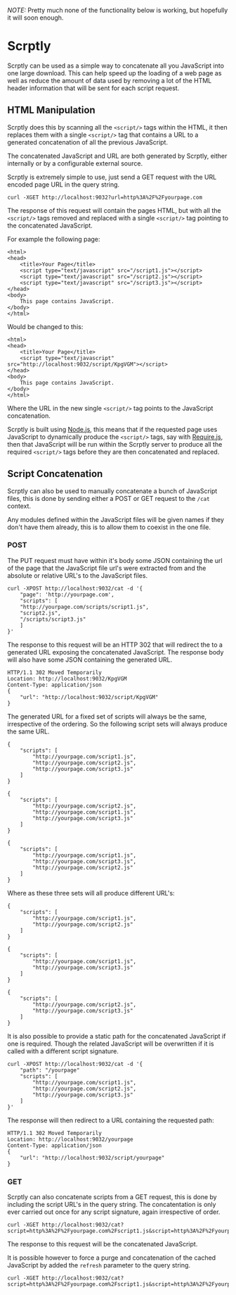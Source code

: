 *NOTE:* Pretty much none of the functionality below is working, but hopefully it will soon enough.

Scrptly
=======

Scrptly can be used as a simple way to concatenate all you JavaScript into one large download. 
This can help speed up the loading of a web page as well as reduce the amount of data used by removing a lot of the HTML header information that will be sent for each script request.


HTML Manipulation
-----------------

Scrptly does this by scanning all the `<script/>` tags within the HTML, it then replaces them with a single `<script/>` tag that contains a URL to a generated concatenation of all the previous JavaScript.

The concatenated JavaScript and URL are both generated by Scrptly, either internally or by a configurable external source.

Scrptly is extremely simple to use, just send a GET request with the URL encoded page URL in the query string.

    curl -XGET http://localhost:9032?url=http%3A%2F%2Fyourpage.com

The response of this request will contain the pages HTML, but with all the `<script/>` tags removed and replaced with a single `<script/>` tag pointing to the concatenated JavaScript.

For example the following page:

    <html>
    <head>
        <title>Your Page</title>
        <script type="text/javascript" src="/script1.js"></script>
        <script type="text/javascript" src="/script2.js"></script>
        <script type="text/javascript" src="/script3.js"></script>
    </head>
    <body>
        This page contains JavaScript.
    </body>
    </html>

Would be changed to this:

    <html>
    <head>
        <title>Your Page</title>
        <script type="text/javascript" src="http://localhost:9032/script/KpgVGM"></script>
    </head>
    <body>
        This page contains JavaScript.
    </body>
    </html>

Where the URL in the new single `<script/>` tag points to the JavaScript concatenation.

Scrptly is built using [Node.js](http://nodejs.org/), this means that if the requested page uses JavaScript to dynamically produce the `<script/>` tags, say with [Require.js](http://requirejs.org/), then that JavaScript will be run within the Scrptly server to produce all the required `<script/>` tags before they are then concatenated and replaced.


Script Concatenation
--------------------

Scrptly can also be used to manually concatenate a bunch of JavaScript files, this is done by sending either a POST or GET request to the `/cat` context.

Any modules defined within the JavaScript files will be given names if they don't have them already, this is to allow them to coexist in the one file.

### POST
The PUT request must have within it's body some JSON containing the url of the page that the JavaScript file url's were extracted from and the absolute or relative URL's to the JavaScript files.

    curl -XPOST http://localhost:9032/cat -d '{
        "page": 'http://yourpage.com',
        "scripts": [
        "http://yourpage.com/scripts/script1.js",
        "script2.js",
        "/scripts/script3.js"
        ]
    }'

The response to this request will be an HTTP 302 that will redirect the to a generated URL exposing the concatenated JavaScript. The response body will also have some JSON containing the generated URL.

    HTTP/1.1 302 Moved Temporarily
    Location: http://localhost:9032/KpgVGM
    Content-Type: application/json
    {
        "url": "http://localhost:9032/script/KpgVGM"
    }

The generated URL for a fixed set of scripts will always be the same, irrespective of the ordering. So the following script sets will always produce the same URL.

    {
        "scripts": [
            "http://yourpage.com/script1.js",
            "http://yourpage.com/script2.js",
            "http://yourpage.com/script3.js"
        ]
    }

    {
        "scripts": [
            "http://yourpage.com/script2.js",
            "http://yourpage.com/script1.js",
            "http://yourpage.com/script3.js"
        ]
    }

    {
        "scripts": [
            "http://yourpage.com/script1.js",
            "http://yourpage.com/script3.js",
            "http://yourpage.com/script2.js"
        ]
    }

Where as these three sets will all produce different URL's:

    {
        "scripts": [
            "http://yourpage.com/script1.js",
            "http://yourpage.com/script2.js"
        ]
    }

    {
        "scripts": [
            "http://yourpage.com/script1.js",
            "http://yourpage.com/script3.js"
        ]
    }

    {
        "scripts": [
            "http://yourpage.com/script2.js",
            "http://yourpage.com/script3.js"
        ]
    }


It is also possible to provide a static path for the concatenated JavaScript if one is required. Though the related JavaScript will be overwritten if it is called with a different script signature.

    curl -XPOST http://localhost:9032/cat -d '{
        "path": "/yourpage"
        "scripts": [
            "http://yourpage.com/script1.js",
            "http://yourpage.com/script2.js",
            "http://yourpage.com/script3.js"
        ]
    }'

The response will then redirect to a URL containing the requested path:

    HTTP/1.1 302 Moved Temporarily
    Location: http://localhost:9032/yourpage
    Content-Type: application/json
    {
        "url": "http://localhost:9032/script/yourpage"
    }


### GET
Scrptly can also concatenate scripts from a GET request, this is done by including the script URL's in the query string. The concatentation is only ever carried out once for any script signature, again irrespective of order.

    curl -XGET http://localhost:9032/cat?script=http%3A%2F%2Fyourpage.com%2Fscript1.js&script=http%3A%2F%2Fyourpage.com%2Fscript2.js&script=http%3A%2F%2Fyourpage.com%2Fscript3.js

The response to this request will be the concatenated JavaScript.

It is possible however to force a purge and concatenation of the cached JavaScript by added the `refresh` parameter to the query string.

    curl -XGET http://localhost:9032/cat?script=http%3A%2F%2Fyourpage.com%2Fscript1.js&script=http%3A%2F%2Fyourpage.com%2Fscript2.js&script=http%3A%2F%2Fyourpage.com%2Fscript3.js&refresh=true
